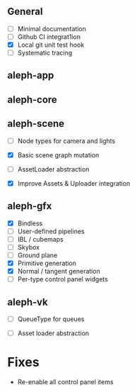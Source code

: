 ## General
- [ ] Minimal documentation
- [ ] Github CI integrat1ion
- [x] Local git unit test hook
- [ ] Systematic tracing

## aleph-app

## aleph-core

## aleph-scene
- [ ] Node types for camera and lights
- [x] Basic scene graph mutation
- [ ] AssetLoader abstraction
- [x] Improve Assets & Uploader integration


## aleph-gfx
- [x] Bindless
- [ ] User-defined pipelines
- [ ] IBL / cubemaps
- [ ] Skybox
- [ ] Ground plane
- [x] Primitive generation
- [x] Normal / tangent generation
- [ ] Per-type control panel widgets

## aleph-vk
- [ ] QueueType for queues

- [ ] Asset loader abstraction

# Fixes
- Re-enable all control panel items